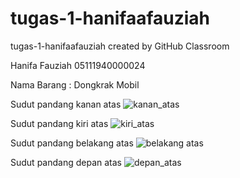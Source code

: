 # tugas-1-hanifaafauziah
tugas-1-hanifaafauziah created by GitHub Classroom

Hanifa Fauziah
05111940000024

Nama Barang : Dongkrak Mobil

Sudut pandang kanan atas
![kanan_atas](https://user-images.githubusercontent.com/80946219/133935190-d2e3985f-aead-40c8-a987-afcb2fe25dc4.png)

Sudut pandang kiri atas
![kiri_atas](https://user-images.githubusercontent.com/80946219/133935174-4780f34f-53bf-44f8-abd1-ba6908cd1230.png)

Sudut pandang belakang atas
![belakang atas](https://user-images.githubusercontent.com/80946219/133935165-ee792922-0344-4d9d-8394-b23dba3f0527.png)

Sudut pandang depan atas
![depan_atas](https://user-images.githubusercontent.com/80946219/133935183-ecb177aa-db1e-470a-ac89-c658a1a1b95b.png)
